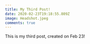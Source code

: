 ```yaml
---
title: My Third Post!
date: 2020-02-23T19:18:55.809Z
image: Headshot.jpeg
comments: true
---
```

This is my third post, created on Feb 23!
